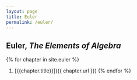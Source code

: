 ```yaml
---
layout: page
title: Euler
permalink: /euler/
---
```


## Euler, *The Elements of Algebra*

{% for chapter in site.euler %}
1. [{{chapter.title}}]({{ chapter.url }})
{% endfor %}